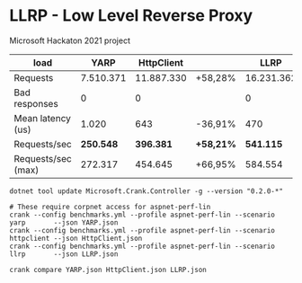 # LLRP - Low Level Reverse Proxy

Microsoft Hackaton 2021 project

| load                | YARP      | HttpClient |         | LLRP       |          |
| ------------------- | --------- | ---------- | ------- | ---------- | -------- |
| Requests            | 7.510.371 | 11.887.330 | +58,28% | 16.231.362 | +116,12% |
| Bad responses       |         0 |          0 |         |          0 |          |
| Mean latency (us)   |     1.020 |        643 | -36,91% |        470 |  -53,87% |
| Requests/sec        | **250.548** | **396.381** | **+58,21%** | **541.115** | **+115,97%** |
| Requests/sec (max)  |   272.317 |    454.645 | +66,95% |    584.554 | +114,66% |

```
dotnet tool update Microsoft.Crank.Controller -g --version "0.2.0-*"

# These require corpnet access for aspnet-perf-lin
crank --config benchmarks.yml --profile aspnet-perf-lin --scenario yarp       --json YARP.json
crank --config benchmarks.yml --profile aspnet-perf-lin --scenario httpclient --json HttpClient.json
crank --config benchmarks.yml --profile aspnet-perf-lin --scenario llrp       --json LLRP.json

crank compare YARP.json HttpClient.json LLRP.json
```